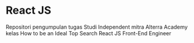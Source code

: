 # React JS
Repositori pengumpulan tugas Studi Independent mitra Alterra Academy kelas How to be an Ideal Top Search  React JS Front-End Engineer
